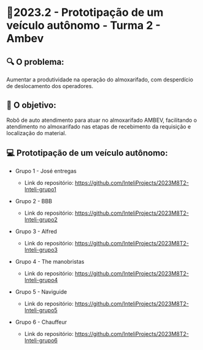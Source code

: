 # 🙋‍2023.2 - Prototipação de um veículo autônomo - Turma 2 - Ambev

## 🔍 O problema:

Aumentar a produtividade na operação do almoxarifado, com desperdício de deslocamento dos operadores.

## 🎯 O objetivo:

Robô de auto atendimento para atuar no almoxarifado AMBEV, facilitando o atendimento no almoxarifado nas etapas de recebimento da requisição e localização do material.

## 💻 Prototipação de um veículo autônomo:

- Grupo 1 - José entregas
  - Link do repositório: https://github.com/InteliProjects/2023M8T2-Inteli-grupo1

- Grupo 2 - BBB
  - Link do repositório: https://github.com/InteliProjects/2023M8T2-Inteli-grupo2

- Grupo 3 - Alfred
  - Link do repositório: https://github.com/InteliProjects/2023M8T2-Inteli-grupo3

- Grupo 4 - The manobristas
  - Link do repositório: https://github.com/InteliProjects/2023M8T2-Inteli-grupo4

- Grupo 5 - Naviguide
  - Link do repositório: https://github.com/InteliProjects/2023M8T2-Inteli-grupo5

- Grupo 6 - Chauffeur
  - Link do repositório: https://github.com/InteliProjects/2023M8T2-Inteli-grupo6
